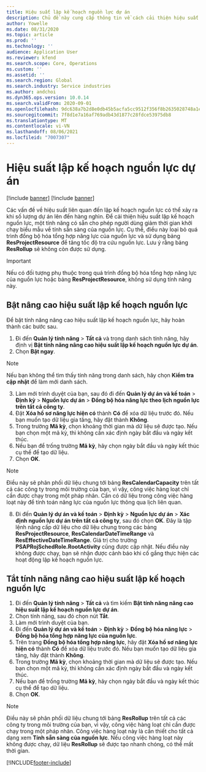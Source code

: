 ```yaml
---
title: Hiệu suất lập kế hoạch nguồn lực dự án
description: Chủ đề này cung cấp thông tin về cách cải thiện hiệu suất lập kế hoạch nguồn lực cho một số lượng lớn các dự án.
author: Yowelle
ms.date: 08/31/2020
ms.topic: article
ms.prod: ''
ms.technology: ''
audience: Application User
ms.reviewer: kfend
ms.search.scope: Core, Operations
ms.custom: ''
ms.assetid: ''
ms.search.region: Global
ms.search.industry: Service industries
ms.author: andchoi
ms.dyn365.ops.version: 10.0.14
ms.search.validFrom: 2020-09-01
ms.openlocfilehash: 9dc638a7b2d8e0db45b5acfa5cc9512f356f8b2635028748a1e2c3230605c154
ms.sourcegitcommit: 7f8d1e7a16af769adb43d1877c28fdce53975db8
ms.translationtype: MT
ms.contentlocale: vi-VN
ms.lasthandoff: 08/06/2021
ms.locfileid: "7007307"
---
```

# <a name="project-resource-scheduling-performance"></a>Hiệu suất lập kế hoạch nguồn lực dự án

[!include [banner](../includes/banner.md)]
[!include [banner](../includes/preview-banner.md)]


Các vấn đề về hiệu suất liên quan đến lập kế hoạch nguồn lực có thể xảy ra khi số lượng dự án lên đến hàng nghìn. Để cải thiện hiệu suất lập kế hoạch nguồn lực, một tính năng có sẵn cho phép người dùng giảm thời gian khởi chạy biểu mẫu về tính sẵn sàng của nguồn lực. Cụ thể, điều này loại bỏ quá trình đồng bộ hóa tổng hợp năng lực của nguồn lực và sử dụng bảng **ResProjectResource** để tăng tốc độ tra cứu nguồn lực. Lưu ý rằng bảng **ResRollup** sẽ không còn được sử dụng.

> [!IMPORTANT]
> Nếu có đối tượng phụ thuộc trong quá trình đồng bộ hóa tổng hợp năng lực của nguồn lực hoặc bảng **ResProjectResource**, không sử dụng tính năng này.

## <a name="enable-resource-scheduling-performance-enhancement"></a>Bật nâng cao hiệu suất lập kế hoạch nguồn lực
Để bật tính năng nâng cao hiệu suất lập kế hoạch nguồn lực, hãy hoàn thành các bước sau.

1. Đi đến **Quản lý tính năng** > **Tất cả** và trong danh sách tính năng, hãy định vị **Bật tính năng nâng cao hiệu suất lập kế hoạch nguồn lực dự án**.
2. Chọn **Bật ngay**.

> [!NOTE]
> Nếu bạn không thể tìm thấy tính năng trong danh sách, hãy chọn **Kiểm tra cập nhật** để làm mới danh sách.

3. Làm mới trình duyệt của bạn, sau đó đi đến **Quản lý dự án và kế toán** > **Định kỳ** > **Nguồn lực dự án** > **Đồng bộ hóa năng lực theo lịch nguồn lực trên tất cả công ty**.
4. Đặt **Xóa hồ sơ năng lực hiện có** thành **Có** để xóa dữ liệu trước đó. Nếu bạn muốn tạo dữ liệu gia tăng, hãy đặt thành **Không**.
5. Trong trường **Mã kỳ**, chọn khoảng thời gian mà dữ liệu sẽ được tạo. Nếu bạn chọn một mã kỳ, thì không cần xác định ngày bắt đầu và ngày kết thúc.
6. Nếu bạn để trống trường **Mã kỳ**, hãy chọn ngày bắt đầu và ngày kết thúc cụ thể để tạo dữ liệu.
7. Chọn **OK**.

 > [!NOTE]
 > Điều này sẽ phân phối dữ liệu chung tới bảng **ResCalendarCapacity** trên tất cả các công ty trong môi trường của bạn, vì vậy, công việc hàng loạt chỉ cần được chạy trong một pháp nhân. Cần có dữ liệu trong công việc hàng loạt này để tính toán năng lực của nguồn lực thông qua lịch liên quan.

8. Đi đến **Quản lý dự án và kế toán** > **Định kỳ** > **Nguồn lực dự án** > **Xác định nguồn lực dự án trên tất cả công ty**, sau đó chọn **OK**. Đây là tập lệnh nâng cấp dữ liệu cho dữ liệu chung trong các bảng **ResProjectResource**, **ResCalendarDateTimeRange** và **ResEffectiveDateTimeRange**. Giá trị cho trường **PSAPRojSchedRole.RootActivity** cũng được cập nhật. Nếu điều này không được chạy, bạn sẽ nhận được cảnh báo khi cố gắng thực hiện các hoạt động lập kế hoạch nguồn lực.
 
## <a name="turn-off-resource-scheduling-performance-enhancement"></a>Tắt tính năng nâng cao hiệu suất lập kế hoạch nguồn lực

1. Đi đến **Quản lý tính năng** > **Tất cả** và tìm kiếm **Bật tính năng nâng cao hiệu suất lập kế hoạch nguồn lực dự án**.
2. Chọn tính năng, sau đó chọn nút **Tắt**.
3. Làm mới trình duyệt của bạn.
4. Đi đến **Quản lý dự án và kế toán** > **Định kỳ** > **Đồng bộ hóa năng lực** > **Đồng bộ hóa tổng hợp năng lực của nguồn lực**.
5. Trên trang **Đồng bộ hóa tổng hợp năng lực**, hãy đặt **Xóa hồ sơ năng lực hiện có** thành **Có** để xóa dữ liệu trước đó. Nếu bạn muốn tạo dữ liệu gia tăng, hãy đặt thành **Không**.
6. Trong trường **Mã kỳ**, chọn khoảng thời gian mà dữ liệu sẽ được tạo. Nếu bạn chọn một mã kỳ, thì không cần xác định ngày bắt đầu và ngày kết thúc.
7. Nếu bạn để trống trường **Mã kỳ**, hãy chọn ngày bắt đầu và ngày kết thúc cụ thể để tạo dữ liệu.
8. Chọn **OK**.

> [!NOTE]
> Điều này sẽ phân phối dữ liệu chung tới bảng **ResRollup** trên tất cả các công ty trong môi trường của bạn, vì vậy, công việc hàng loạt chỉ cần được chạy trong một pháp nhân. Công việc hàng loạt này là cần thiết cho tất cả dạng xem **Tính sẵn sàng của nguồn lực**. Nếu công việc hàng loạt này không được chạy, dữ liệu **ResRollup** sẽ được tạo nhanh chóng, có thể mất thời gian.


[!INCLUDE[footer-include](../includes/footer-banner.md)]
